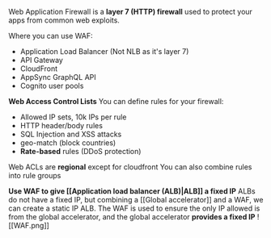 Web Application Firewall is a **layer 7 (HTTP) firewall** used to protect your apps from common web exploits.

Where you can use WAF:
- Application Load Balancer (Not NLB as it's layer 7)
- API Gateway
- CloudFront
- AppSync GraphQL API
- Cognito user pools

**Web Access Control Lists**
You can define rules for your firewall:
- Allowed IP sets, 10k IPs per rule
- HTTP header/body rules
- SQL Injection and XSS attacks
- geo-match (block countries)
- **Rate-based** rules (DDoS protection)

Web ACLs are **regional** except for cloudfront
You can also combine rules into rule groups

**Use WAF to give [[Application load balancer (ALB)|ALB]] a fixed IP**
ALBs do not have a fixed IP, but combining a [[Global accelerator]] and a WAF, we can create a static IP ALB.
The WAF is used to ensure the only IP allowed is from the global accelerator, and the global accelerator **provides a fixed IP**
![[WAF.png]]